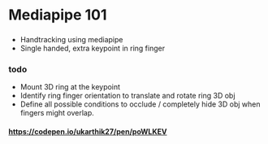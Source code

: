 # Mediapipe 101
###
- Handtracking using mediapipe
- Single handed, extra keypoint in ring finger
### todo
- Mount 3D ring at the keypoint
- Identify ring finger orientation to translate and rotate ring 3D obj
- Define all possible conditions to occlude / completely hide 3D obj when fingers might overlap.

#### https://codepen.io/ukarthik27/pen/poWLKEV
